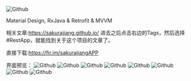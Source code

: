 ![Github](https://raw.githubusercontent.com/sakurajiang/Picture/master/RestAPP/ic_launcher.png)  

Material Design, RxJava & Retrofit & MVVM   

相关文章:https://sakurajiang.github.io/     进去之后点击右边的Tags，然后选择#RestApp，就能找到关于这个项目的文章了。  

直接下载:https://fir.im/sakurajiangAPP  


界面预览：
![Github](https://raw.githubusercontent.com/sakurajiang/Picture/master/RestAPP/Screenshot_2016-08-22-14-44-01_com.example.jdk.restapp.png) 
![Github](https://raw.githubusercontent.com/sakurajiang/Picture/master/RestAPP/Screenshot_2016-08-22-14-44-06_com.example.jdk.restapp.png) 
![Github](https://raw.githubusercontent.com/sakurajiang/Picture/master/RestAPP/Screenshot_2016-08-22-14-44-10_com.example.jdk.restapp.png) 
![Github](https://raw.githubusercontent.com/sakurajiang/Picture/master/RestAPP/Screenshot_2016-08-22-14-44-13_com.example.jdk.restapp.png) 
![Github](https://raw.githubusercontent.com/sakurajiang/Picture/master/RestAPP/Screenshot_2016-08-22-14-44-21_com.example.jdk.restapp.png) 
![Github](https://raw.githubusercontent.com/sakurajiang/Picture/master/RestAPP/Screenshot_2016-08-23-12-49-42_com.example.jdk.restapp.png) 
![Github](https://raw.githubusercontent.com/sakurajiang/Picture/master/RestAPP/Screenshot_2016-08-23-12-49-49_com.example.jdk.restapp.png) 
![Github](https://raw.githubusercontent.com/sakurajiang/Picture/master/RestAPP/Screenshot_2016-08-23-12-49-53_com.example.jdk.restapp.png) 


